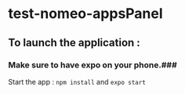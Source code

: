 # test-nomeo-appsPanel

## To launch the application :

### Make sure to have expo on your phone.###

Start the app : `npm install` and `expo start`
